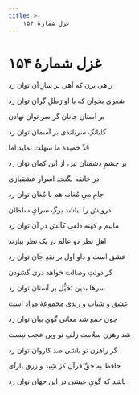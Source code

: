```yaml
---
title: >-
    غزل شمارهٔ ۱۵۴
---
```

# غزل شمارهٔ ۱۵۴

<div class="b" id="bn1"><div class="m1"><p>راهی بزن که آهی بر سازِ آن توان زد</p></div>
<div class="m2"><p>شعری بخوان که با او رَطلِ گران توان زد</p></div></div>
<div class="b" id="bn2"><div class="m1"><p>بر آستانِ جانان گر سر توان نهادن</p></div>
<div class="m2"><p>گلبانگِ سربلندی بر آسمان توان زد</p></div></div>
<div class="b" id="bn3"><div class="m1"><p>قَدِّ خمیدهٔ ما سهلت نماید اما</p></div>
<div class="m2"><p>بر چشمِ دشمنان تیر، از این کمان توان زد</p></div></div>
<div class="b" id="bn4"><div class="m1"><p>در خانقه نگنجد اسرارِ عشقبازی</p></div>
<div class="m2"><p>جامِ میِ مُغانه هم با مُغان توان زد</p></div></div>
<div class="b" id="bn5"><div class="m1"><p>درویش را نباشد برگِ سرایِ سلطان</p></div>
<div class="m2"><p>ماییم و کهنه دلقی کآتش در آن توان زد</p></div></div>
<div class="b" id="bn6"><div class="m1"><p>اهلِ نظر دو عالم در یک نظر ببازند</p></div>
<div class="m2"><p>عشق است و داوِ اول بر نقدِ جان توان زد</p></div></div>
<div class="b" id="bn7"><div class="m1"><p>گر دولتِ وصالت خواهد دری گشودن</p></div>
<div class="m2"><p>سرها بدین تَخَیُّل بر آستان توان زد</p></div></div>
<div class="b" id="bn8"><div class="m1"><p>عشق و شباب و رندی مجموعهٔ مراد است</p></div>
<div class="m2"><p>چون جمع شد معانی گویِ بیان توان زد</p></div></div>
<div class="b" id="bn9"><div class="m1"><p>شد رهزنِ سلامت زلفِ تو وین عجب نیست</p></div>
<div class="m2"><p>گر راهزن تو باشی صد کاروان توان زد</p></div></div>
<div class="b" id="bn10"><div class="m1"><p>حافظ به حَقِّ قرآن کز شِید و زرق بازآی</p></div>
<div class="m2"><p>باشد که گویِ عیشی در این جهان توان زد</p></div></div>